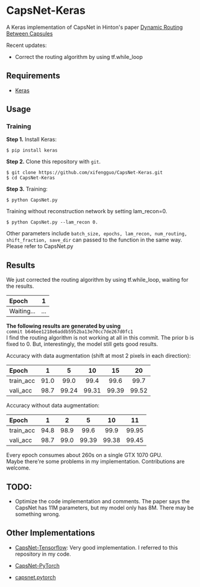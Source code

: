 # CapsNet-Keras

A Keras implementation of CapsNet in Hinton's paper [Dynamic Routing Between Capsules](https://arxiv.org/abs/1710.09829)

Recent updates:

- Correct the routing algorithm by using tf.while_loop

## Requirements
- [Keras](https://github.com/fchollet/keras) 

## Usage

### Training
**Step 1.**
Install Keras:

`$ pip install keras`

**Step 2.** 
Clone this repository with ``git``.

```
$ git clone https://github.com/xifengguo/CapsNet-Keras.git
$ cd CapsNet-Keras
```

**Step 3.** 
Training:
```
$ python CapsNet.py
```
Training without reconstruction network by setting lam_recon=0.   

`$ python CapsNet.py --lam_recon 0.`

Other parameters include `batch_size, epochs, lam_recon, num_routing, shift_fraction, save_dir` can 
passed to the function in the same way. Please refer to CapsNet.py

## Results

We just corrected the routing algorithm by using tf.while_loop, waiting for the results.

   Epoch   |   1
   :---------|:------:
    Waiting... |  ...

**The following results are generated by using**    
`commit b646ee1218e6addb5952ba13e70cc7de267d0fc1`   
I find the routing algorithm is not working at all in this commit. 
The prior b is fixed to 0. But, interestingly, the model still gets good results.

Accuracy with data augmentation (shift at most 2 pixels in each direction):     

   Epoch     |   1   |   5  |  10  |  15  |  20   
   :---------|:------:|:---:|:----:|:----:|:------:
   train_acc |  91.0 | 99.0 | 99.4 | 99.6 |  99.7 
   vali_acc  |  98.7 | 99.24| 99.31| 99.39|  99.52
   
   
Accuracy without data augmentation:   

   Epoch     |   1   |   2  |   5   |  10  | 11
   :---------|:------:|:---:|:------:|:---: |:---:  
   train_acc |  94.8 | 98.9 |  99.6 | 99.9 | 99.95
   vali_acc  |  98.7 | 99.0 | 99.39 | 99.38| 99.45

Every epoch consumes about 260s on a single GTX 1070 GPU.   
Maybe there're some problems in my implementation. Contributions are welcome.

## TODO: 
- Optimize the code implementation and comments. 
The paper says the CapsNet has 11M parameters, but my model only has 8M. 
There may be something wrong.

## Other Implementations

- [CapsNet-Tensorflow](https://github.com/naturomics/CapsNet-Tensorflow.git): 
Very good implementation. I referred to this repository in my code.

- [CapsNet-PyTorch](https://github.com/nishnik/CapsNet-PyTorch.git)

- [capsnet.pytorch](https://github.com/andreaazzini/capsnet.pytorch.git)
